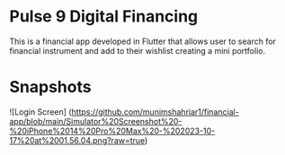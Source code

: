 # Pulse 9 Digital Financing 

This is a financial app developed in Flutter that allows user to search for financial instrument and add to their wishlist creating a mini portfolio. 

# Snapshots

![Login Screen] (https://github.com/munimshahriar1/financial-app/blob/main/Simulator%20Screenshot%20-%20iPhone%2014%20Pro%20Max%20-%202023-10-17%20at%2001.56.04.png?raw=true)


